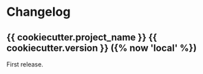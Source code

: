 # Changelog

## {{ cookiecutter.project_name }} {{ cookiecutter.version }} ({% now 'local' %})

First release.

